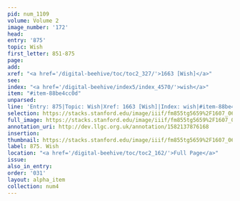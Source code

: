 ```yaml
---
pid: num_1109
volume: Volume 2
image_number: '172'
head: 
entry: '875'
topic: Wish
first_letter: 851-875
page: 
add: 
xref: "<a href='/digital-beehive/toc/toc2_327/'>1663 [Wish]</a>"
see: 
index: "<a href='/digital-beehive/index5/index_4570/'>wish</a>"
item: "#item-88be4cc0d"
unparsed: 
line: 'Entry: 875|Topic: Wish|Xref: 1663 [Wish]|Index: wish|#item-88be4cc0d'
selection: https://stacks.stanford.edu/image/iiif/fm855tg5659%2F1607_0639/912,4109,2835,859/full/0/default.jpg
full_image: https://stacks.stanford.edu/image/iiif/fm855tg5659%2F1607_0639/full/full/0/default.jpg
annotation_uri: http://dev.llgc.org.uk/annotation/1582137876168
insertion: 
thumbnail: https://stacks.stanford.edu/image/iiif/fm855tg5659%2F1607_0639/912,4109,600,180/250,/0/default.jpg
label: 875. Wish
location: "<a href='/digital-beehive/toc/toc2_162/'>Full Page</a>"
issue: 
also_in_entry: 
order: '031'
layout: alpha_item
collection: num4
---
```

